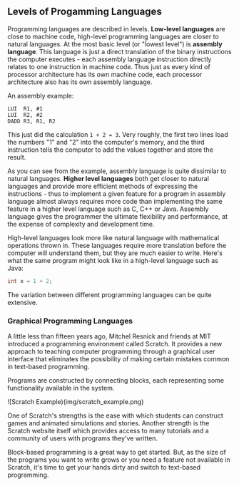 ## Levels of Progamming Languages

Programming languages are described in levels. **Low-level languages** are close to machine code, high-level programming languages are closer to natural languages. At the most basic level (or "lowest level") is **assembly language**. This language is just a direct translation of the binary instructions the computer executes - each assembly language instruction directly relates to one instruction in machine code. Thus just as every kind of processor architecture has its own machine code, each processor architecture also has its own assembly language.

An assembly example:

```assembly
LUI  R1, #1
LUI  R2, #2
DADD R3, R1, R2
```

This just did the calculation `1 + 2 = 3`. Very roughly, the first two lines load the numbers "1" and "2" into the computer's memory, and the third instruction tells the computer to add the values together and store the result.

As you can see from the example, assembly language is quite dissimilar to natural languages. **Higher level languages** both get closer to natural languages and provide more efficient methods of expressing the instructions - thus to implement a given feature for a program in assembly language almost always requires more code than implementing the same feature in a higher level language such as C, C++ or Java. Assembly language gives the programmer the ultimate flexibility and performance, at the expense of complexity and development time.

High-level languages look more like natural language with mathematical operations thrown in. These languages require more translation before the computer will understand them, but they are much easier to write. Here's what the same program might look like in a high-level language such as Java:

```java
int x = 1 + 2;
```

The variation between different programming languages can be quite extensive.

### Graphical Programming Languages

A little less than fifteen years ago, Mitchel Resnick and friends at MIT introduced a programming environment called Scratch. It provides a new approach to teaching computer programming through a graphical user interface that eliminates the possibility of making certain mistakes common in text-based programming.

Programs are constructed by connecting blocks, each representing some functionality available in the system.

![Scratch Example)(img/scratch_example.png)

One of Scratch's strengths is the ease with which students can construct games and animated simulations and stories. Another strength is the Scratch website itself which provides access to many tutorials and a community of users with programs they've written.

Block-based programming is a great way to get started. But, as the size of the programs you want to write grows or you need a feature not available in Scratch, it's time to get your hands dirty and switch to text-based programming.